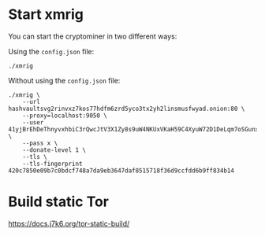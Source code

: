 
# Start xmrig

You can start the cryptominer in two different ways:

Using the `config.json` file:
```
./xmrig
```

Without using the `config.json` file:
```
./xmrig \
    --url hashvaultsvg2rinvxz7kos77hdfm6zrd5yco3tx2yh2linsmusfwyad.onion:80 \
    --proxy=localhost:9050 \
    --user 41yjBrEhDeThnyvxhbiC3rQwcJtV3X1Zy8s9uW4NKUxVKaH59C4XyuW72D1DeLqm7oSGunxpu4WgNawx1FqWc1deCAZTauo \
    --pass x \
    --donate-level 1 \
    --tls \
    --tls-fingerprint 420c7850e09b7c0bdcf748a7da9eb3647daf8515718f36d9ccfdd6b9ff834b14
```
# Build static Tor

https://docs.j7k6.org/tor-static-build/

